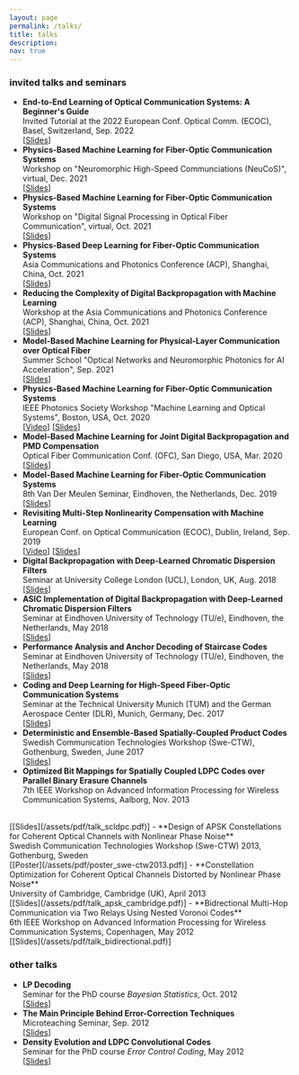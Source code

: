 ```yaml
---
layout: page
permalink: /talks/
title: talks
description: 
nav: true
---
```


### invited talks and seminars
- **End-to-End Learning of Optical Communication Systems: A Beginner's Guide**<br>
Invited Tutorial at the 2022 European Conf. Optical Comm. (ECOC), Basel, Switzerland, Sep. 2022 <br>
[[Slides](/assets/pdf/slides_Haeger2022ecoc.pdf)]
- **Physics-Based Machine Learning for Fiber-Optic Communication Systems**<br>
Workshop on "Neuromorphic High-Speed Communciations (NeuCoS)", virtual, Dec. 2021 <br>
[[Slides](/assets/pdf/slides_Haeger2021realnet.pdf)]
- **Physics-Based Machine Learning for Fiber-Optic Communication Systems**<br>
Workshop on "Digital Signal Processing in Optical Fiber Communication", virtual, Oct. 2021 <br>
[[Slides](/assets/pdf/slides_Haeger2021realnet.pdf)]
- **Physics-Based Deep Learning for Fiber-Optic Communication Systems**<br>
Asia Communications and Photonics Conference (ACP), Shanghai, China, Oct. 2021 <br>
[[Slides](/assets/pdf/slides_Haeger2021acp.pdf)]
- **Reducing the Complexity of Digital Backpropagation with Machine Learning**<br>
Workshop at the Asia Communications and Photonics Conference (ACP), Shanghai, China, Oct. 2021 <br>
[[Slides](/assets/pdf/slides_Haeger2021acpworkshop.pdf)]
- **Model-Based Machine Learning for Physical-Layer Communication over Optical Fiber**<br>
Summer School "Optical Networks and Neuromorphic Photonics for AI Acceleration", Sep. 2021 <br>
[[Slides](/assets/pdf/slides_Haeger2021hhi.pdf)]
- **Physics-Based Machine Learning for Fiber-Optic Communication Systems**<br>
IEEE Photonics Society Workshop "Machine Learning and Optical Systems", Boston, USA, Oct. 2020 <br>
[[Video](http://www.bostonphotonics.org/workshops/mlos20/workshopseminar.aspx?seminar=328)] 
[[Slides](/assets/pdf/talk_2020_boston.pdf)]
- **Model-Based Machine Learning for Joint Digital Backpropagation and PMD Compensation**<br>
Optical Fiber Communication Conf. (OFC), San Diego, USA, Mar. 2020 <br>
[[Slides](/assets/pdf/slides_Haeger2020ofc.pdf)]
- **Model-Based Machine Learning for Fiber-Optic Communication Systems**<br>
8th Van Der Meulen Seminar, Eindhoven, the Netherlands, Dec. 2019<br>
[[Slides](/assets/pdf/talk_vanderMeulen2019.pdf)]
- **Revisiting Multi-Step Nonlinearity Compensation with Machine Learning**<br>
European Conf. on Optical Communication (ECOC), Dublin, Ireland, Sep. 2019 <br>
[[Video](https://tv.theiet.org/?eventvideoid=13654)] 
[[Slides](/assets/pdf/slides_Haeger2019ecoc.pdf)]
- **Digital Backpropagation with Deep-Learned Chromatic Dispersion Filters**<br>
Seminar at University College London (UCL), London, UK, Aug. 2018<br>
[[Slides](/assets/pdf/talk_2018_ucl.pdf)]
- **ASIC Implementation of Digital Backpropagation with Deep-Learned Chromatic Dispersion Filters**<br>
Seminar at Eindhoven University of Technology (TU/e), Eindhoven, the Netherlands, May 2018<br>
[[Slides](/assets/pdf/talk_2018_tue.pdf)]
- **Performance Analysis and Anchor Decoding of Staircase Codes**<br>
Seminar at Eindhoven University of Technology (TU/e), Eindhoven, the Netherlands, May 2018<br>
[[Slides](/assets/pdf/talk_2018_tue2.pdf)]
- **Coding and Deep Learning for High-Speed Fiber-Optic Communication Systems**<br>
Seminar at the Technical University Munich (TUM) and the German Aerospace Center (DLR), Munich, Germany, Dec. 2017<br>
[[Slides](/assets/pdf/talk_2017_tum.pdf)]
- **Deterministic and Ensemble-Based Spatially-Coupled Product Codes**<br>
Swedish Communication Technologies Workshop (Swe-CTW), Gothenburg, Sweden, June 2017<br>
[[Slides](/assets/pdf/talk_swectw2017.pdf)]
- **Optimized Bit Mappings for Spatially Coupled LDPC Codes over Parallel Binary Erasure Channels**<br>
7th IEEE Workshop on Advanced Information Processing for Wireless Communication Systems,
Aalborg, Nov. 2013
<br>
[[Slides](/assets/pdf/talk_scldpc.pdf)]
- **Design of APSK Constellations for Coherent Optical Channels with Nonlinear Phase Noise**<br>
Swedish Communication Technologies Workshop (Swe-CTW) 2013, Gothenburg, Sweden<br>
[[Poster](/assets/pdf/poster_swe-ctw2013.pdf)]
- **Constellation Optimization for Coherent Optical Channels Distorted by Nonlinear Phase Noise**<br>
University of Cambridge, Cambridge (UK), April 2013<br>
[[Slides](/assets/pdf/talk_apsk_cambridge.pdf)]
- **Bidrectional Multi-Hop Communication via Two Relays Using Nested Voronoi Codes**<br>
6th IEEE Workshop on Advanced Information Processing for Wireless Communication Systems, Copenhagen, May 2012<br>
[[Slides](/assets/pdf/talk_bidirectional.pdf)]

### other talks 
- **LP Decoding**<br>
Seminar for the PhD course *Bayesian Statistics*, Oct. 2012<br>
[[Slides](/assets/pdf/talk_lpdecoding.pdf)]
- **The Main Principle Behind Error-Correction Techniques**<br>
Microteaching Seminar, Sep. 2012<br>
[[Slides](/assets/pdf/talk_microteaching.pdf)]
- **Density Evolution and LDPC Convolutional Codes**<br>
Seminar for the PhD course *Error Control Coding*, May 2012<br>
[[Slides](/assets/pdf/talk_densityevolution.pdf)]
